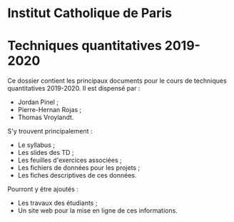 # Institut Catholique de Paris
# Techniques quantitatives 2019-2020

Ce dossier contient les principaux documents pour le cours de techniques quantitatives 2019-2020.
Il est dispensé par :

- Jordan Pinel ;
- Pierre-Hernan Rojas ;
- Thomas Vroylandt.

S'y trouvent principalement :

- Le syllabus ;
- Les slides des TD ;
- Les feuilles d'exercices associées ;
- Les fichiers de données pour les projets ;
- Les fiches descriptives de ces données.

Pourront y être ajoutés :

- Les travaux des étudiants ;
- Un site web pour la mise en ligne de ces informations.
